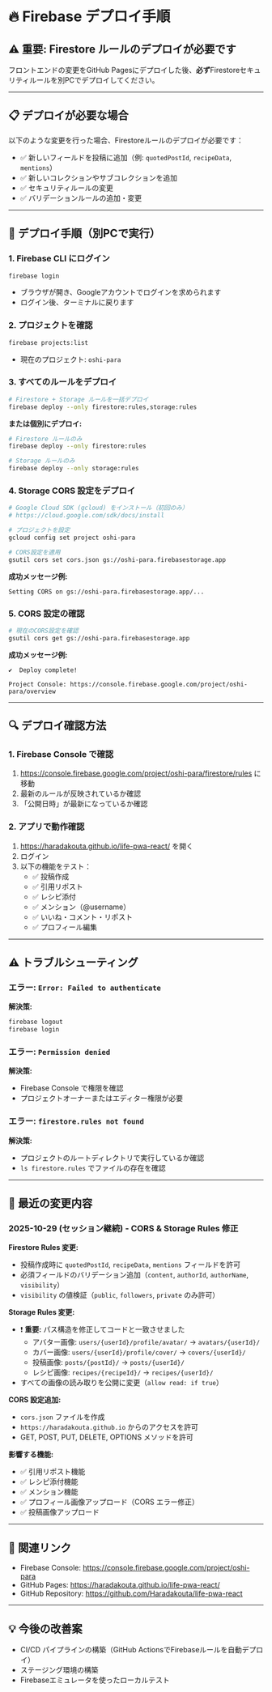 # 🔥 Firebase デプロイ手順

## ⚠️ 重要: Firestore ルールのデプロイが必要です

フロントエンドの変更をGitHub Pagesにデプロイした後、**必ず**Firestoreセキュリティルールを別PCでデプロイしてください。

---

## 📋 デプロイが必要な場合

以下のような変更を行った場合、Firestoreルールのデプロイが必要です：

- ✅ 新しいフィールドを投稿に追加（例: `quotedPostId`, `recipeData`, `mentions`）
- ✅ 新しいコレクションやサブコレクションを追加
- ✅ セキュリティルールの変更
- ✅ バリデーションルールの追加・変更

---

## 🚀 デプロイ手順（別PCで実行）

### 1. Firebase CLI にログイン

```bash
firebase login
```

- ブラウザが開き、Googleアカウントでログインを求められます
- ログイン後、ターミナルに戻ります

### 2. プロジェクトを確認

```bash
firebase projects:list
```

- 現在のプロジェクト: `oshi-para`

### 3. すべてのルールをデプロイ

```bash
# Firestore + Storage ルールを一括デプロイ
firebase deploy --only firestore:rules,storage:rules
```

**または個別にデプロイ:**

```bash
# Firestore ルールのみ
firebase deploy --only firestore:rules

# Storage ルールのみ
firebase deploy --only storage:rules
```

### 4. Storage CORS 設定をデプロイ

```bash
# Google Cloud SDK (gcloud) をインストール（初回のみ）
# https://cloud.google.com/sdk/docs/install

# プロジェクトを設定
gcloud config set project oshi-para

# CORS設定を適用
gsutil cors set cors.json gs://oshi-para.firebasestorage.app
```

**成功メッセージ例:**
```
Setting CORS on gs://oshi-para.firebasestorage.app/...
```

### 5. CORS 設定の確認

```bash
# 現在のCORS設定を確認
gsutil cors get gs://oshi-para.firebasestorage.app
```

**成功メッセージ例:**
```
✔  Deploy complete!

Project Console: https://console.firebase.google.com/project/oshi-para/overview
```

---

## 🔍 デプロイ確認方法

### 1. Firebase Console で確認

1. https://console.firebase.google.com/project/oshi-para/firestore/rules に移動
2. 最新のルールが反映されているか確認
3. 「公開日時」が最新になっているか確認

### 2. アプリで動作確認

1. https://haradakouta.github.io/life-pwa-react/ を開く
2. ログイン
3. 以下の機能をテスト：
   - ✅ 投稿作成
   - ✅ 引用リポスト
   - ✅ レシピ添付
   - ✅ メンション（@username）
   - ✅ いいね・コメント・リポスト
   - ✅ プロフィール編集

---

## ⚠️ トラブルシューティング

### エラー: `Error: Failed to authenticate`

**解決策:**
```bash
firebase logout
firebase login
```

### エラー: `Permission denied`

**解決策:**
- Firebase Console で権限を確認
- プロジェクトオーナーまたはエディター権限が必要

### エラー: `firestore.rules not found`

**解決策:**
- プロジェクトのルートディレクトリで実行しているか確認
- `ls firestore.rules` でファイルの存在を確認

---

## 📝 最近の変更内容

### 2025-10-29 (セッション継続) - CORS & Storage Rules 修正

**Firestore Rules 変更:**
- 投稿作成時に `quotedPostId`, `recipeData`, `mentions` フィールドを許可
- 必須フィールドのバリデーション追加（`content`, `authorId`, `authorName`, `visibility`）
- `visibility` の値検証（`public`, `followers`, `private` のみ許可）

**Storage Rules 変更:**
- ❗ **重要:** パス構造を修正してコードと一致させました
  - アバター画像: `users/{userId}/profile/avatar/` → `avatars/{userId}/`
  - カバー画像: `users/{userId}/profile/cover/` → `covers/{userId}/`
  - 投稿画像: `posts/{postId}/` → `posts/{userId}/`
  - レシピ画像: `recipes/{recipeId}/` → `recipes/{userId}/`
- すべての画像の読み取りを公開に変更（`allow read: if true`）

**CORS 設定追加:**
- `cors.json` ファイルを作成
- `https://haradakouta.github.io` からのアクセスを許可
- GET, POST, PUT, DELETE, OPTIONS メソッドを許可

**影響する機能:**
- ✅ 引用リポスト機能
- ✅ レシピ添付機能
- ✅ メンション機能
- ✅ プロフィール画像アップロード（CORS エラー修正）
- ✅ 投稿画像アップロード

---

## 🔗 関連リンク

- Firebase Console: https://console.firebase.google.com/project/oshi-para
- GitHub Pages: https://haradakouta.github.io/life-pwa-react/
- GitHub Repository: https://github.com/Haradakouta/life-pwa-react

---

## 💡 今後の改善案

- CI/CD パイプラインの構築（GitHub ActionsでFirebaseルールを自動デプロイ）
- ステージング環境の構築
- Firebaseエミュレータを使ったローカルテスト

